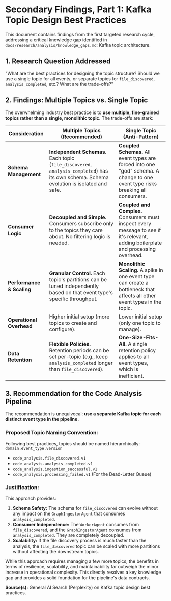# Secondary Findings, Part 1: Kafka Topic Design Best Practices

This document contains findings from the first targeted research cycle, addressing a critical knowledge gap identified in `docs/research/analysis/knowledge_gaps.md`: Kafka topic architecture.

## 1. Research Question Addressed

"What are the best practices for designing the topic structure? Should we use a single topic for all events, or separate topics for `file_discovered`, `analysis_completed`, etc.? What are the trade-offs?"

## 2. Findings: Multiple Topics vs. Single Topic

The overwhelming industry best practice is to **use multiple, fine-grained topics rather than a single, monolithic topic.** The trade-offs are stark:

| Consideration           | Multiple Topics (Recommended)                                                                   | Single Topic (Anti-Pattern)                                                                            |
| ----------------------- | ----------------------------------------------------------------------------------------------- | ------------------------------------------------------------------------------------------------------ |
| **Schema Management**   | **Independent Schemas.** Each topic (`file_discovered`, `analysis_completed`) has its own schema. Schema evolution is isolated and safe. | **Coupled Schemas.** All event types are forced into one "god" schema. A change to one event type risks breaking all consumers. |
| **Consumer Logic**      | **Decoupled and Simple.** Consumers subscribe only to the topics they care about. No filtering logic is needed. | **Coupled and Complex.** Consumers must inspect every message to see if it's relevant, adding boilerplate and processing overhead. |
| **Performance & Scaling** | **Granular Control.** Each topic's partitions can be tuned independently based on that event type's specific throughput. | **Monolithic Scaling.** A spike in one event type can create a bottleneck that affects all other event types in the topic. |
| **Operational Overhead**  | Higher initial setup (more topics to create and configure).                                     | Lower initial setup (only one topic to manage).                                                        |
| **Data Retention**      | **Flexible Policies.** Retention periods can be set per-topic (e.g., keep `analysis_completed` longer than `file_discovered`). | **One-Size-Fits-All.** A single retention policy applies to all event types, which is inefficient.         |

## 3. Recommendation for the Code Analysis Pipeline

The recommendation is unequivocal: **use a separate Kafka topic for each distinct event type in the pipeline.**

### Proposed Topic Naming Convention:

Following best practices, topics should be named hierarchically: `domain.event_type.version`

*   `code_analysis.file_discovered.v1`
*   `code_analysis.analysis_completed.v1`
*   `code_analysis.ingestion_successful.v1`
*   `code_analysis.processing_failed.v1` (For the Dead-Letter Queue)

### Justification:

This approach provides:
1.  **Schema Safety:** The schema for `file_discovered` can evolve without any impact on the `GraphIngestorAgent` that consumes `analysis_completed`.
2.  **Consumer Independence:** The `WorkerAgent` consumes from `file_discovered`, and the `GraphIngestorAgent` consumes from `analysis_completed`. They are completely decoupled.
3.  **Scalability:** If the file discovery process is much faster than the analysis, the `file_discovered` topic can be scaled with more partitions without affecting the downstream topics.

While this approach requires managing a few more topics, the benefits in terms of resilience, scalability, and maintainability far outweigh the minor increase in operational complexity. This directly resolves a key knowledge gap and provides a solid foundation for the pipeline's data contracts.

**Source(s):** General AI Search (Perplexity) on Kafka topic design best practices.